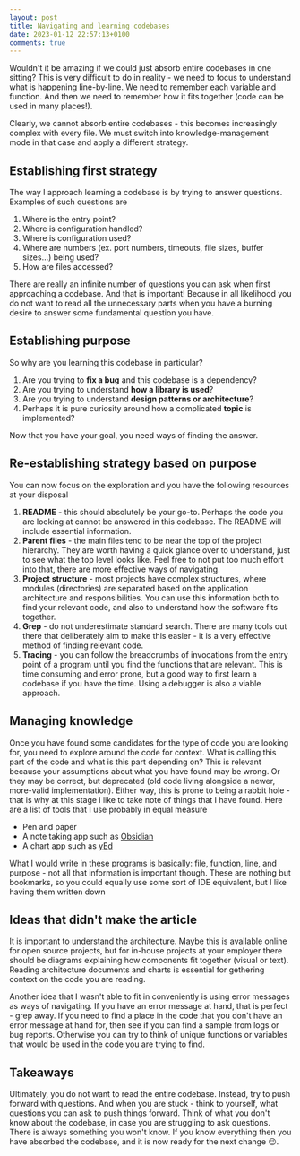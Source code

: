 ```yaml
---
layout: post
title: Navigating and learning codebases
date: 2023-01-12 22:57:13+0100
comments: true
---
```


Wouldn't it be amazing if we could just absorb entire codebases in one sitting?
This is very difficult to do in reality - we need to focus to understand what is happening line-by-line.
We need to remember each variable and function.
And then we need to remember how it fits together (code can be used in many places!).

Clearly, we cannot absorb entire codebases - this becomes increasingly complex with every file.
We must switch into knowledge-management mode in that case and apply a different strategy.

## Establishing first strategy
The way I approach learning a codebase is by trying to answer questions. Examples of such questions are
1. Where is the entry point?
1. Where is configuration handled?
1. Where is configuration used?
1. Where are numbers (ex. port numbers, timeouts, file sizes, buffer sizes...) being used?
1. How are files accessed?

There are really an infinite number of questions you can ask when first approaching a codebase.
And that is important!
Because in all likelihood you do not want to read all the unnecessary parts when you have a burning desire to answer some fundamental question you have.

## Establishing purpose
So why are you learning this codebase in particular?
1. Are you trying to **fix a bug** and this codebase is a dependency?
1. Are you trying to understand **how a library is used**?
1. Are you trying to understand **design patterns or architecture**?
1. Perhaps it is pure curiosity around how a complicated **topic** is implemented?

Now that you have your goal, you need ways of finding the answer.

## Re-establishing strategy based on purpose
You can now focus on the exploration and you have the following resources at your disposal
1. **README** - this should absolutely be your go-to. Perhaps the code you are looking at cannot be answered in this codebase. The README will include essential information.
1. **Parent files** - the main files tend to be near the top of the project hierarchy. They are worth having a quick glance over to understand, just to see what the top level looks like. Feel free to not put too much effort into that, there are more effective ways of navigating.
1. **Project structure** - most projects have complex structures, where modules (directories) are separated based on the application architecture and responsibilities. You can use this information both to find your relevant code, and also to understand how the software fits together.
1. **Grep** - do not underestimate standard search. There are many tools out there that deliberately aim to make this easier - it is a very effective method of finding relevant code.
1. **Tracing** - you can follow the breadcrumbs of invocations from the entry point of a program until you find the functions that are relevant. This is time consuming and error prone, but a good way to first learn a codebase if you have the time. Using a debugger is also a viable approach.

## Managing knowledge
Once you have found some candidates for the type of code you are looking for, you need to explore around the code for context.
What is calling this part of the code and what is this part depending on?
This is relevant because your assumptions about what you have found may be wrong.
Or they may be correct, but deprecated (old code living alongside a newer, more-valid implementation).
Either way, this is prone to being a rabbit hole - that is why at this stage i like to take note of things that I have found.
Here are a list of tools that I use probably in equal measure
- Pen and paper
- A note taking app such as [Obsidian](https://obsidian.md)
- A chart app such as [yEd](https://www.yworks.com/products/yed)

What I would write in these programs is basically: file, function, line, and purpose - not all that information is important though.
These are nothing but bookmarks, so you could equally use some sort of IDE equivalent, but I like having them written down 

## Ideas that didn't make the article

It is important to understand the architecture.
Maybe this is available online for open source projects, but for in-house projects at your employer there should be diagrams explaining how components fit together (visual or text).
Reading architecture documents and charts is essential for gethering context on the code you are reading.

Another idea that I wasn't able to fit in conveniently is using error messages as ways of navigating. If you have an error message at hand, that is perfect - grep away.
If you need to find a place in the code that you don't have an error message at hand for, then see if you can find a sample from logs or bug reports.
Otherwise you can try to think of unique functions or variables that would be used in the code you are trying to find.

## Takeaways
Ultimately, you do not want to read the entire codebase.
Instead, try to push forward with questions.
And when you are stuck - think to yourself, what questions you can ask to push things forward.
Think of what you don't know about the codebase, in case you are struggling to ask questions.
There is always something you won't know.
If you know everything then you have absorbed the codebase, and it is now ready for the next change :wink:.
